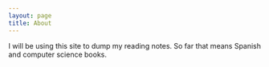 ```yaml
---
layout: page
title: About
---
```


I will be using this site to dump my reading notes. So far that means Spanish
and computer science books.


